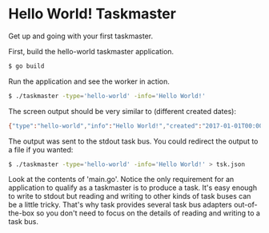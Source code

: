 # Hello World! Taskmaster

Get up and going with your first taskmaster.

First, build the hello-world taskmaster application.

```bash
$ go build
```

Run the application and see the worker in action.

```bash
$ ./taskmaster -type='hello-world' -info='Hello World!'
```

The screen output should be very similar to (different created dates):

```bash
{"type":"hello-world","info":"Hello World!","created":"2017-01-01T00:00:01Z"}
```

The output was sent to the stdout task bus. You could redirect the output to 
a file if you wanted:

```bash
$ ./taskmaster -type='hello-world' -info='Hello World!' > tsk.json
```

Look at the contents of 'main.go'. Notice the only requirement for an 
application to qualify as a taskmaster is to produce a task. It's easy enough
to write to stdout but reading and writing to other kinds of task buses can
be a little tricky. That's why task provides several task bus adapters 
out-of-the-box so you don't need to focus on the details of reading and writing
to a task bus.

